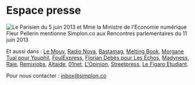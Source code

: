 Espace presse
=============

![Le Parisien du 5 juin 2013 et Mme la Ministre de l'Economie numérique Fleur Pellerin mentionne Simplon.co aux Rencontres parlementaires du 11 juin 2013](https://dl.dropboxusercontent.com/u/183631273/fleur-pellerin-parisien-site.png)

Et aussi dans : [Le Mouv](http://www.lemouv.fr/diffusion-une-formation-20-et-solidaire), [Radio Nova](http://www.novaplanet.com/radionova/16470/episode-erwan-kezzar-co-fondateur-de-simplonco), [Bastamag](http://www.bastamag.net/article3092.html), [Melting Book](http://www.meltingbook.com/2013/05/encourager-le-potentiel-dinnovation-des-populations-sous-representees), [Morgane Tual pour Youphil](http://techethique.blog.youphil.com/archive/2013/05/23/simplon-l-ecole-du-web-solidaire.html), [FoulExpress](http://www.foulexpress.com/2013/05/simplon-lagence-atouts-sans-risques/), [Florian Debès pour Les Echos](http://entrepreneur.lesechos.fr/entreprise/creation/actualites/simplon-co-le-nouveau-tremplin-pour-les-futurs-entrepreneurs-du-web-10029655.php), [Madyness](http://www.maddyness.com/accompagnement/2013/06/04/simplon-devenir-developpeur/), [Raje](http://www.raje.fr/archives2/3152-les-dossiers-de-la-redaction-une-formation-2-0-solidaire), [Remixjobs](https://remixjobs.com/blog/simplon-co-les-artisans-du-numerique/), [Altaide](http://www.altaide.com/blog/simplon-co-une-fabrique-de-developpeurs-web-sociale-et-solidaire/), [01net](http://pro.01net.com/editorial/597101/un-camp-d-entrainement-pour-former-des-jeunes-des-quartiers-populaires-au-web), [L'Opinion](http://www.lopinion.fr/12-juin-2013/numerique-tous-l-essor-ecoles-hors-systemes-993), [Streetpress](http://www.streetpress.com/sujet/96207-simplon-l-ecole-qui-reve-d-aider-des-roms-et-des-maliens-a-creer-leur-start-up), [Le Figaro Etudiant](http://etudiant.lefigaro.fr/le-labeducation/actualite/detail/article/un-camps-d-ete-pour-former-des-geeks-en-mode-commando-2260/).

Pour nous contacter : [inbox@simplon.co](mailto:inbox@simplon.co)
